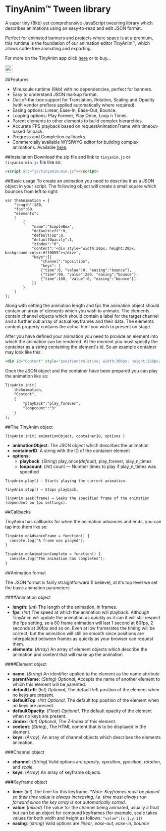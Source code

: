 # TinyAnim™ Tween library

A super tiny (8kb) yet comprehensive JavaScript tweening library which describes animations using an easy-to-read and edit JSON format.

Perfect for animated banners and projects where space is at a premium, this runtime is the foundation of our animation editor TinyAnim™, which allows code-free animating and exporting.

For more on the TinyAnim app click [here](http://tinyanim.com) or to buy…

[<img src="http://tinyanim.com/images/app-store32.png"  height="24">](https://itunes.apple.com/us/app/tiny-anim/id1074795837?ls=1&mt=12 )

##Features
- Minuscule runtime (8kb) with no dependencies, perfect for banners.
- Easy to understand JSON markup format.
- Out-of-the-box support for Translation, Rotation, Scaling and Opacity (with vendor prefixes applied automatically where required).
- Easing options: Linear, Ease-In, Ease-Out, Bounce.
- Looping options: Play Forever, Play Once, Loop n Times.
- Parent elements to other elements to build complex hierarchies.
- Accurate FPS playback based on requestAnimationFrame with timeout-based fallback.
- Progress and Completion callbacks.
- Commercially available WYSIWYG editor for building complex animations. Available [here](http://tinyanim.com).

##Installation
Download the zip file and link to `tinyanim.js` or `tinyanim.min.js` file like so:

```html
<script src="js/tinyanim.min.js"></script>
````

##Basic usage
To create an animation you need to describe it as a JSON object in your script. The following object will create a small square which bounces from left to right:

```
var theAnimation = {
	"length":180,
	"fps":60,
	"elements":
	[
		{
			"name":"SimpleBox",
			"defaultLeft":0,
			"defaultTop":0,
			"defaultOpacity":1,
			"zindex":"0",
			"content":'<div style="width:20px; height:20px; background-color:#ff0055"></div>',
			"keys":[{
				"channel":"xposition",
				"keys": [
  				{"time":0, "value":0, "easing":"bounce"},
  				{"time":90, "value":280, "easing":"bounce"},
  				{"time":180, "value":0, "easing":"bounce"}]
			}]
		}
	]
};
```

Along with setting the animation length and fps the animation object should contain an array of elements which you wish to animate. The elements contain channel objects which should contain a label for the target channel and a further sub array of actual keyframes and their data. The elements content property contains the actual html you wish to present on stage.

After you have defined your animation you need to provide an element into which the animation can be rendered. At the moment you must specify the container as a string containing the element's id. So an example container may look like this:

```html
<div id="Content" style="position:relative; width:300px; height:250px; overflow:hidden">
```

Once the JSON object and the container have been prepared you can play the animation like so:

```html
TinyAnim.init(
	theAnimation,
	"Content",
	{
		"playback":"play_forever",
		"loopcount":"3"
	}
);
```

##The TinyAnim object

`TinyAnim.init( animationObject, containerID, options )`

* **animationObject**: The JSON object which describes the animation
* **containerID**: A string with the ID of the container element
* **options**:
  * **playback**: (_String_) play_once(*default*), play_forever, play_n_times
  * **loopcount**: (_Int_) count — Number times to play if play_n_times was specified

`TinyAnim.play() — Starts playing the current animation.`

`TinyAnim.stop() — Stops playback.`

`TinyAnim.seek(frame) — Seeks the specified frame of the animation (dependent on fps settings).`

##Callbacks

TinyAnim has callbacks for when the animation advances and ends, you can tap into them like so:

```html
TinyAnim.onAdvanceFrame = function() {
  console.log("A frame was played");
}
```

```html
TinyAnim.onAnimationComplete = function() {
  console.log("The animation has completed");
}
```

##Animation format

The JSON format is fairly straightforward (I believe), at it's top level we set the basic animation parameters

####Animation object

* **length**: (_Int_) The length of the animation, in frames.
* **fps**: (_Int_) The speed at which the animation will playback. Although TinyAnim will update the animation as quickly as it can it will still respect the fps setting, so a 60 frame animation will last 1 second at 60fps, 2 seconds at 30fps and so on. Even at low framerates the timing will be correct; but the animation will still be smooth since positions are interpolated between frames as quickly as your browser can request them.
* **elements**: (_Array_) An array of element objects which describe the animation and content that will make up the animation

####Element object

* **name**: (_String_) An identifier applied to the element as the name attribute
* **parentName**: (_String_) _Optional_, Accepts the name of another element to which this element will be parented. 
* **defaultLeft**: (_Int_) _Optional_, The default left position of the element when no keys are present.
* **defaultTop**: (_Int_) _Optional_, The default top position of the element when no keys are present.
* **defaultOpacity**: (_Float_) _Optional_, The default opacity of the element when no keys are present.
* **zindex**: (_Int_) _Optional_, The Z-Index of this element.
* **content**: (_String_), The HTML content that is to be displayed in the element.
* **keys**: (_Array_), An array of channel objects which describes the elements animation.

###Channel object

* **channel**: (_String_) Valid options are _opacity_, _xposition_, _yposition_, _rotation_, and _scale_.
* **keys**: (_Array_) An array of keyframe objects.

###Keyframe object

* **time**: (_int_) The time for this keyframe. **Note: Keyframes must be placed so their time value is always increasing, i.e. time must always run forward since the key array is not automatically sorted.*
* **value**: (_mixed_) The value for the channel being animated, usually a float but can be an object for compund keyframes (for example, scale takes values for both width and height as follows: `"value":{x:1,y:1}`)
* **easing**: (_string_) Valid options are _linear_, _ease-out_, _ease-in_, _bounce_
